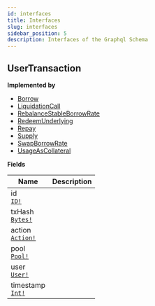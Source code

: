 ```yaml
---
id: interfaces
title: Interfaces
slug: interfaces
sidebar_position: 5
description: Interfaces of the Graphql Schema
---
```


## UserTransaction



<p style={{ marginBottom: "0.4em" }}><strong>Implemented by</strong></p>

- [Borrow](/docs/Optimism-v3/objects#borrow)
- [LiquidationCall](/docs/Optimism-v3/objects#liquidationcall)
- [RebalanceStableBorrowRate](/docs/Optimism-v3/objects#rebalancestableborrowrate)
- [RedeemUnderlying](/docs/Optimism-v3/objects#redeemunderlying)
- [Repay](/docs/Optimism-v3/objects#repay)
- [Supply](/docs/Optimism-v3/objects#supply)
- [SwapBorrowRate](/docs/Optimism-v3/objects#swapborrowrate)
- [UsageAsCollateral](/docs/Optimism-v3/objects#usageascollateral)

<p style={{ marginBottom: "0.4em" }}><strong>Fields</strong></p>

<table>
<thead><tr><th>Name</th><th>Description</th></tr></thead>
<tbody>
<tr>
<td>
id<br />
<a href="/docs/Optimism-v3/scalars#id"><code>ID!</code></a>
</td>
<td>

</td>
</tr>
<tr>
<td>
txHash<br />
<a href="/docs/Optimism-v3/scalars#bytes"><code>Bytes!</code></a>
</td>
<td>

</td>
</tr>
<tr>
<td>
action<br />
<a href="/docs/Optimism-v3/enums#action"><code>Action!</code></a>
</td>
<td>

</td>
</tr>
<tr>
<td>
pool<br />
<a href="/docs/Optimism-v3/objects#pool"><code>Pool!</code></a>
</td>
<td>

</td>
</tr>
<tr>
<td>
user<br />
<a href="/docs/Optimism-v3/objects#user"><code>User!</code></a>
</td>
<td>

</td>
</tr>
<tr>
<td>
timestamp<br />
<a href="/docs/Optimism-v3/scalars#int"><code>Int!</code></a>
</td>
<td>

</td>
</tr>
</tbody>
</table>

